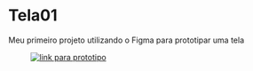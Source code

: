 # Tela01
Meu primeiro projeto utilizando o Figma para prototipar uma tela
  <figure>
        <a href="https://lapa22.github.io/Tela01/" target="_blank">
        <img src="https://play-lh.googleusercontent.com/efwNlvQ3pch_-hZ9xeHf6YF-f_rHzQQo21IVevPLOxpzSVfxuVKom2_7C6axFbC-3rU" alt="link para prototipo" />
      </figure>

